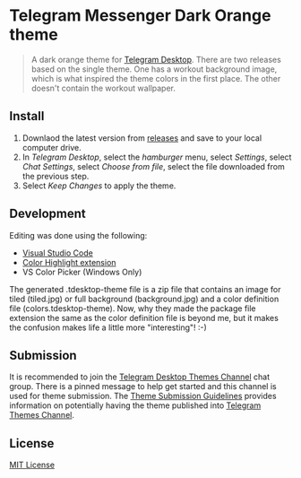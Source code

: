 # Telegram Messenger Dark Orange theme 
> A dark orange theme for [Telegram Desktop](https://desktop.telegram.org/).  There are two releases based on the single theme.  One has a workout background image, which is what inspired the theme colors in the first place.  The other doesn't contain the workout wallpaper.

## Install
1. Downlaod the latest version from [releases](https://github.com/recursivegeek/telegram-theme-darkorange/releases) and save to your local computer drive.
2. In *Telegram Desktop*, select the *hamburger* menu, select *Settings*, select *Chat Settings*, select *Choose from file*, select the file downloaded from the previous step.
3. Select *Keep Changes* to apply the theme.

## Development
Editing was done using the following:
- [Visual Studio Code](https://code.visualstudio.com)
- [Color Highlight extension](https://github.com/sergiirocks/vscode-ext-color-highlight)
- VS Color Picker (Windows Only)

The generated .tdesktop-theme file is a zip file that contains an image for tiled (tiled.jpg) or full background (background.jpg) and a color definition file (colors.tdesktop-theme).  Now, why they made the package file extension the same as the color definition file is beyond me, but it makes the confusion makes life a little more "interesting"! :-)

## Submission
It is recommended to join the [Telegram Desktop Themes Channel](https://t.me/TelegramThemes) chat group.  There is a pinned message to help get started and this channel is used for theme submission.  The [Theme Submission Guidelines](https://telegra.ph/Content-Submission-Guidelines-06-04) provides information on potentially having the theme published into [Telegram Themes Channel](https://t.me/themes).

## License
[MIT License](./LICENSE)
